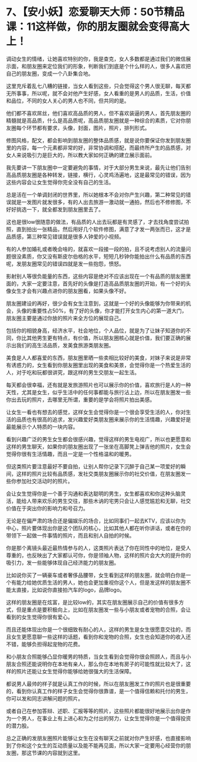 # 7、【安小妖】恋爱聊天大师：50节精品课：11这样做，你的朋友圈就会变得高大上！

调动女生的情绪，让她喜欢特别的你，我是查克，女人多数都是通过我们的微信展示面，和朋友圈来定位我们的形象，判断我们到底是个什么样的人，很多人喜欢把自己的朋友圈，变成一个八卦集合地。

这里充斥着乱七八糟的链接，当女人看到这些，只会觉得这个男人很无聊，每天都无所事事，所以呢，就不会对他产生好感，女人看重的是男人的品质，生活，价值和品位，不同的女人关心的男人也不同，但共同的是。

他们都不喜欢屌丝，他们喜欢高品质的男人，但不喜欢装逼的男人，首先朋友圈的精髓就是高品质，什么是高品质呢，高品质朋友圈就是一种综合的素质，它对你朋友圈每个环节都有要求，头像，封面，图片，照片，排列形式。

修图风格，配文，都会影响到朋友圈的整体品质感，就是说你要保证你发到朋友圈里的内容，每一个元素都非常的好，非常协调和搭配，而最终所产生的品质感，对女人来说吸引力是巨大的，所以教大家如何正确的建立展示面前。

我先要讲一下朋友圈中一定要避免的事情，对于大部分男生来说，最先让他们告别高品质朋友圈是各种转发，链接，横行，心灵鸡汤遍地，这是最常见的错误，因为这些内容会让女生觉得你完全没有自己的生活。

总是活在一个单调封闭的世界里，所以她根本不会对你产生兴趣，第二种常见的错误就是一发图片就发很多，有的人出去旅游一激动就一通拍，然后也不修修图，不好好挑选一下，就全都发到朋友圈里去了。

这也是很low很随意的做法，有品质的人出去玩都是有灵感了，才去找角度尝试拍照，直到拍出一张精品，然后用好几个软件修图，满意了才发一两张而已，这才是品质感，第三种常见错误就是很多人钟爱的小视频。

有的人参加婚礼或者晚会啥的，就喜欢一段接一段的拍，且不说考虑别人的流量问题很没素质，你又没有斯皮尔伯格的水平，短短几秒钟你能拍出什么有品质的东西呢，发朋友圈常见的错误四就是发一些抱怨，愤怒。

影射别人等很负能量的东西，这些内容是绝对不应该出现在一个有品质的朋友圈里面的，大家一定要注意，首先好的头像是打造高品质朋友圈的开始，有一个好的头像女生才会有兴趣点进你的朋友圈看，如果头像不好。

朋友圈建设的再好，很少会有女生注意到，这就是一个好的头像能够为你带来的机会，头像的重要性占50%，有了好的头像，你才能打开女生内心的第一道大门，朋友圈主要是通过你放的照片来全方位的展现自己。

包括你的相貌身高，经济水平，社会地位，个人品位，就是为了让妹子知道你的不同，你比其他男生更有特点，有价值，所以朋友圈核心就是价值，我们要正确的展示出我们的高生活品质，发美食旅游类朋友圈。

美食是人人都喜爱的东西，朋友圈里晒一些卖相比较好的美食，对妹子来说是非常有诱惑力的，女生看到你朋友圈里出现的美食和美景，会觉得你是一个热爱生活的人，对于吃和玩都很讲究，跟这样的男生交朋友一起生活。

每天都会很幸福，还有就是发旅游照片也可以展示你的价值，喜欢旅行是人的一种天性，尤其是女生，似乎生活中的任何事都能与旅行沾上边，所以在朋友圈发一些你出去玩的照片，去哪里无所谓，重要的是学会将照片拍出美感。

让女生一看也有想去的感觉，这样女生会觉得你是一个很会享受生活的人，你对生活的品质也有很高的追求，发兴趣爱好类朋友圈来展示你的生活情趣，兴趣爱好是最能展示个人特质的一块内容。

看到兴趣广泛的男生女生都会很感兴趣，觉得这样的男生电视广，所以也更愿意和这样的男生聊天，如果你的朋友圈出现了一张坐在高脚凳上弹吉他的照片，女生会觉得你很有生活情趣，而且一定是一个性格温和的暖男。

但这类照片要注意最好不要自拍，让别人帮你记录下沉醉于自己某一项爱好的瞬间，这样的照片比较有品质感，发社交类朋友圈展示你的社交价值，在朋友圈发一些你参加社交活动时的照片。

会让女生觉得你是一个善于沟通和表达聪明的男生，女生都喜欢和你这种头脑灵活，能给人带来欢乐的男生交往，那些木讷的宅男只会让人感觉尴尬和无聊，社交价值在于突出你的影响力和号召力。

无论是在偏严肃的场合还是偏娱乐的场合，比如同事们一起去KTV，应该以你为中心，照片要体现出你是这个团队的核心，比如其他人都在听你讲话，或者在你的带领下一起做一件事情的照片，而且和别人自拍的时候。

你是那个离镜头最近最热情参与的人，这类照片表达了你在同性中的地位，是受人尊重的，也反映出了大家都认可你，你是领袖人物，这样的照片会大大的提升你的吸引力，发一些能够体现自己经济能力的朋友圈。

比如说你买了一辆豪车或者奢侈品腰带，女生看到这样的朋友圈，就会明白你是一个有能力给她优质生活的男人，她也会更加重视你这个人，但是发这样的朋友圈不能太直接，比如说你直接拍汽车的logo，品牌logo。

这样的朋友圈是在炫富，是比较low的，其实在朋友圈展示自己的价值有很多方式，但是重点是要积极向上，比如在朋友圈发一些与小朋友或者宠物的合照，会让看到的女生觉得你很有爱心。

而且还能体现出你是一个很细致有耐心的人，这样的男生是女生很愿意交往的，而且女生更愿意聊一些这样的话题，看到你和宠物的合照，女生也会知道你的收入还不错，能够负担得起宠物的花费。

和小朋友合照能够凸显你暖男的特质，当女生看到会觉得你很会照顾人，而且与小朋友合照还能说明你在本地有亲人，那么你在本地有房子的可能性就比较大了，这样的照片还能让女生觉得你能够给她很强大的生活保障。

都说男人最帅的样子就是认真工作的时候，所以在朋友圈发工作的照片也是很重要的，看到你认真工作的样子女生会觉得你很靠谱，是一个值得信赖和托付的男生，你可以发和同志讲解问题的照片。

或者自己在参加答辩、述职、汇报等等的照片，这些照片都能很好地展示出你是作为一个男人，在事业上有上进心和为之付出的努力，让女生觉得你是一个值得投资的潜力股。

总之正确的发朋友圈照片能够让女生在没有聊天之前就对你产生好感，也直接影响到了你和这个女生的互动质量以及能不能再见面，所以大家一定要用心经营你的朋友圈，那这节课的内容就到这里。

